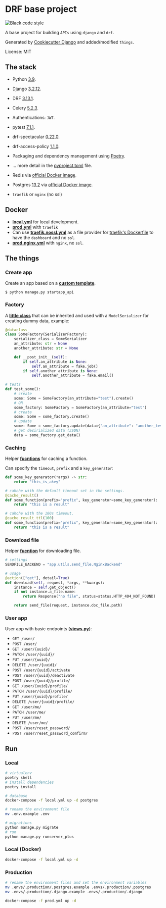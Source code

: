 # DRF base project

[![Black code style](https://img.shields.io/badge/code%20style-black-000000.svg)](https://github.com/ambv/black)

A base project for building `APIs` using `django` and `drf`.

Generated by [Cookiecutter Django](https://github.com/cookiecutter/cookiecutter-django/) and added/modified `things`.

License: MIT

## The stack

- Python [3.9](https://docs.python.org/).
- Django [3.2.12](https://docs.djangoproject.com/).
- DRF [3.13.1](https://www.django-rest-framework.org/).
- Celery [5.2.3](http://docs.celeryproject.org/en/latest/index.html).
- Authentications: `JWT`.
- pytest [7.1.1](https://github.com/pytest-dev/pytest).
- drf-spectacular [0.22.0](https://github.com/tfranzel/drf-spectacular).
- drf-access-policy [1.1.0](https://rsinger86.github.io/drf-access-policy/).
- Packaging and dependency management using [Poetry](https://python-poetry.org/).
- ... more detail in the [pyproject.toml](pyproject.toml) file.

- Redis via [official Docker image](https://hub.docker.com/_/redis).
- Postgres [13.2](https://www.postgresql.org/) via [official Docker image](https://hub.docker.com/_/postgres).
- `traefik` or `nginx` (no ssl)

## Docker

- **[local.yml](local.yml)** for local development.
- **[prod.yml](prod.yml)** with `traefik`
- Can use **[traefik.nossl.yml](compose/production/traefik/traefik.nossl.yml)** as a file provider for [traefik's Dockerfile](compose/production/traefik/Dockerfile#L5) to have the `dashboard` and no `ssl`.
- **[prod.nginx.yml](prod.nginx.yml)** with `nginx`, no `ssl`.



## The things

### Create app

Create an app based on a **[custom template](app/core/app_template/)**.

    $ python manage.py startapp_api

### Factory

A **[little class](app/utils/factory.py)** that can be inherited and used with a `ModelSerializer` for creating dummy data, example:

```python
@dataclass
class SomeFactory(SerializerFactory):
    serializer_class = SomeSerializer
    an_attribute: str = None
    another_attribute: str = None

    def __post_init__(self):
        if self.an_attribute is None:
            self.an_attribute = fake.job()
        if self.another_attribute is None:
            self.another_attribute = fake.email()

# tests
def test_some():
    # create
    some: Some = SomeFactory(an_attribute="test").create()
    # OR
    some_factory: SomeFactory = SomeFactory(an_attribute="test")
    # create
    some: Some = some_factory.create()
    # update
    some: Some = some_factory.update(data={"an_attribute": "another_test"})
    # get desirialized data (JSON)
    data = some_factory.get_data()
```

### Caching

Helper **[fucntions](app/utils/cache.py)** for caching a function.

Can specify the `timeout`, `prefix` and a `key_generator`:

```python
def some_key_generator(*args) -> str:
    return "this_is_akey"

# cahche with the default timeout set in the settings.
@cache_result()
def some_function(prefix="prefix", key_generator=some_key_generator):
    return "this is a result"

# cahche with the 100s timeout.
@cache_result_ttl(100)
def some_function(prefix="prefix", key_generator=some_key_generator):
    return "this is a result"
```

### Download file

Helper **[fucntion](app/utils/send_file.py)** for downloading file.

```python
# settings
SENDFILE_BACKEND = "app.utils.send_file.NginxBackend"

# usage
@action(["get"], detail=True)
def download(self, request, *args, **kwargs):
    instance = self.get_object()
    if not instance.a_file.name:
        return Response("no file", status=status.HTTP_404_NOT_FOUND)

    return send_file(request, instance.doc_file.path)
```

### User app

User app with basic endpoints (**[views.py](app/users/views.py)**):

- `GET /user/`
- `POST /user/`
- `GET /user/{uuid}/`
- `PATCH /user/{uuid}/`
- `PUT /user/{uuid}/`
- `DELETE /user/{uuid}/`
- `POST /user/{uuid}/activate`
- `POST /user/{uuid}/deactivate`
- `POST /user/{uuid}/profile/`
- `GET /user/{uuid}/profile/`
- `PATCH /user/{uuid}/profile/`
- `PUT /user/{uuid}/profile/`
- `DELETE /user/{uuid}/profile/`
- `GET /user/me/`
- `PATCH /user/me/`
- `PUT /user/me/`
- `DELETE /user/me/`
- `POST /user/reset_password/`
- `POST /user/reset_password_comfirm/`

## Run

### Local

```bash
# virtualenv
poetry shell
# install dependencies
poetry install

# database
docker-compose -f local.yml up -d postgres

# rename the environment file
mv .env.example .env

# migrations
python manage.py migrate
# run
python manage.py runserver_plus
```

### Local (Docker)
```bash
docker-compose -f local.yml up -d
```

### Production
```bash
# rename the environment files and set the environment variables
mv .envs/.production/.postgres.example .envs/.production/.postgres
mv .envs/.production/.django.example .envs/.production/.django

docker-compose -f prod.yml up -d
```
